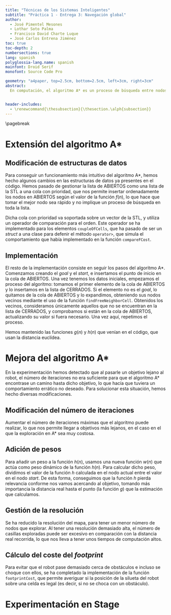 ```yaml
---
title: "Técnicas de los Sistemas Inteligentes"
subtitle: "Práctica 1 - Entrega 3: Navegación global"
author:
  - José Pimentel Mesones
  - Lothar Soto Palma
  - Francisco David Charte Luque
  - José Carlos Entrena Jiménez
toc: true
toc-depth: 2
numbersections: true
lang: spanish
polyglossia-lang.name: spanish
mainfont: Droid Serif
monofont: Source Code Pro

geometry: "a4paper, top=2.5cm, bottom=2.5cm, left=3cm, right=3cm"
abstract:
  En computación, el algoritmo A* es un proceso de búsqueda entre nodos de un grafo, que usa una heurística de estimación del coste hasta la solución, una función usualmente llamada $h(n)$, y una función de coste, $g(n)$, cuya suma nos da una estimación del coste de llegar de un nodo a una solución del problema. En esta práctica se ha completado una implementación del algoritmo A* con el uso de una cola con prioridad para la gestión de la lista de nodos abiertos, y lo hemos probado en distintos mundos para comprobar su efectividad.


header-includes:
  - \renewcommand{\thesubsection}{\thesection.\alph{subsection}}
---
```


\pagebreak

# Extensión del algoritmo A*

## Modificación de estructuras de datos

Para conseguir un funcionamiento más intuitivo del algoritmo A*, hemos hecho algunos cambios en las estructuras de datos ya presentes en el código. Hemos pasado de gestionar la lista de ABIERTOS como una lista de la STL a una cola con prioridad, que nos permite insertar ordenadamente los nodos en ABIERTOS según el valor de la función $f(n)$, lo que hace que tomar el mejor nodo sea rápido y no implique un proceso de búsqueda en toda la lista.

Dicha cola con prioridad va soportada sobre un vector de la STL, y utiliza un operador de comparación para el orden. Este  operador se ha implementado para los elementos `coupleOfCells`, que ha pasado de ser un *struct* a una clase para defenir el método `operator>`, que simula el comportamiento que había implementado en la función `compareFCost`.

## Implementación

El resto de la implementación consiste en seguir los pasos del algoritmo A*. Comenzamos creando el _goal_ y el _start_, e insertamos el punto de inicio en la cola de ABIERTOS. Una vez tenemos los datos iniciales, empezamos el proceso del algoritmo: tomamos el primer elemento de la cola de ABIERTOS y lo insertamos en la lista de CERRADOS. Si el elemento no es el _goal_, lo quitamos de la cola de ABIERTOS y lo expandimos, obteniendo sus nodos vecinos mediante el uso de la función `findFreeNeighborCell`. Obtenidos los vecinos, consideramos únicamente aquellos que no se encuentran en la lista de CERRADOS, y comprobamos si están en la cola de ABIERTOS, actualizando su valor si fuera necesario. Una vez aquí, repetimos el proceso.

Hemos mantenido las funciones $g(n)$ y $h(n)$ que venían en el código, que usan la distancia euclídea.

# Mejora del algoritmo A*

En la experimentación hemos detectado que al pasarle un objetivo lejano al robot, el número de iteraciones no era suficiente para que el algoritmo A* encontrase un camino hasta dicho objetivo, lo que hacía que tuviera un comportamiento errático no deseado. Para solucionar esta situación, hemos hecho diversas modificaciones.

## Modificación del número de iteraciones

Aumentar el número de iteraciones máximas que el algoritmo puede realizar, lo que nos permite llegar a objetivos más lejanos, en el caso en el que la exploración en A* sea muy costosa.

## Adición de pesos

Para añadir un peso a la función $h(n)$, usamos una nueva función $w(n)$ que actúa como peso dinámico de la función $h(n)$. Para calcular dicho peso, dividimos el valor de la función $h$ calculada en el nodo actual entre el valor en el nodo _start_. De esta forma, conseguimos que la función $h$ pierda relevancia conforme nos vamos acercando al objetivo, tomando más importancia la distancia real hasta el punto (la función $g$) que la estimación que calculamos.

## Gestión de la resolución

Se ha reducido la resolución del mapa, para tener un menor número de nodos que explorar. Al tener una resolución demasiado alta, el número de casillas exploradas puede ser excesivo en comparación con la distancia real recorrida, lo que nos lleva a tener unos tiempos de computación altos.

## Cálculo del coste del *footprint*

Para evitar que el robot pase demasiado cerca de obstáculos e incluso se choque con ellos, se ha completado la implementación de la función `footprintCost`, que permite averiguar si la posición de la silueta del robot sobre una celda es legal (es decir, si no se choca con un obstáculo).

# Experimentación en Stage
